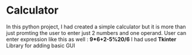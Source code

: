 # Calculator
In this python project, I had created a simple calculator but it is more than just promting the user to enter just 2 numbers and one operand.
User can enter expression like this as well : **9*6+2-5%20/6** 
I had used **Tkinter** Library for adding basic GUI
